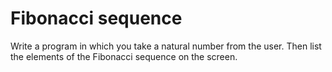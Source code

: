 # Fibonacci sequence

Write a program in which you take a natural number from the user. Then list the elements of the Fibonacci sequence on the screen.